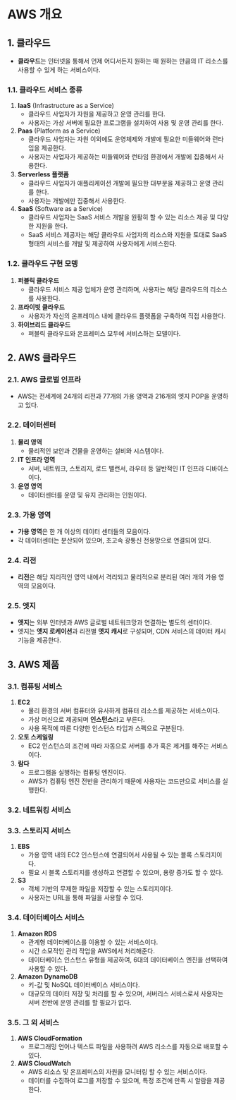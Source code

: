 # AWS 개요

## 1. 클라우드
- **클라우드**는 인터넷을 통해서 언제 어디서든지 원하는 때 원하는 만큼의 IT 리소스를 사용할 수 있게 하는 서비스이다.

### 1.1. 클라우드 서비스 종류
1. **IaaS** (Infrastructure as a Service)
   - 클라우드 사업자가 자원을 제공하고 운영 관리를 한다.
   - 사용자는 가상 서버에 필요한 프로그램을 설치하여 사용 및 운영 관리를 한다.
2. **Paas** (Platform as a Service)
   - 클라우드 사업자는 자원 이외에도 운영체제와 개발에 필요한 미들웨어와 런타임을 제공한다.
   - 사용자는 사업자가 제공하는 미들웨어와 런타임 환경에서 개발에 집중해서 사용한다.
3. **Serverless 플랫폼**
   - 클라우드 사업자가 애플리케이션 개발에 필요한 대부분을 제공하고 운영 관리를 한다.
   - 사용자는 개발에만 집중해서 사용한다.
4. **SaaS** (Software as a Service)
   - 클라우드 사업자는 SaaS 서비스 개발을 원활히 할 수 있는 리소스 제공 및 다양한 지원을 한다.
   - SaaS 서비스 제공자는 해당 클라우드 사업자의 리소스와 지원을 토대로 SaaS 형태의 서비스를 개발 및 제공하여 사용자에게 서비스한다.

### 1.2. 클라우드 구현 모뎅
1. **퍼블릭 클라우드**
   - 클라우드 서비스 제공 업체가 운영 관리하며, 사용자는 해당 클라우드의 리소스를 사용한다.
2. **프라이빗 클라우드**
   - 사용자가 자신의 온프레미스 내에 클라우드 플랫폼을 구축하여 직접 사용한다.
3. **하이브리드 클라우드**
   - 퍼블릭 클라우드와 온프레미스 모두에 서비스하는 모델이다.

## 2. AWS 클라우드

### 2.1. AWS 글로벌 인프라
- AWS는 전세계에 24개의 리전과 77개의 가용 영역과 216개의 엣지 POP을 운영하고 있다.

### 2.2. 데이터센터
1. **물리 영역**
   - 물리적인 보안과 건물을 운영하는 설비와 시스템이다.
2. **IT 인프라 영역**
   - 서버, 네트워크, 스토리지, 로드 밸런서, 라우터 등 일반적인 IT 인프라 디바이스이다.
3. **운영 영역**
   - 데이터센터를 운영 및 유지 관리하는 인원이다.

### 2.3. 가용 영역
- **가용 영역**은 한 개 이상의 데이터 센터들의 모음이다.
- 각 데이터센터는 분산되어 있으며, 초고속 광통신 전용망으로 연결되어 있다.

### 2.4. 리전
- **리전**은 해당 지리적인 영역 내에서 격리되고 물리적으로 분리된 여러 개의 가용 영역의 모음이다.

### 2.5. 엣지
- **엣지**는 외부 인터넷과 AWS 글로벌 네트워크망과 연결하는 별도의 센터이다.
- 엣지는 **엣지 로케이션**과 리전별 **엣지 캐시**로 구성되며, CDN 서비스의 데이터 캐시 기능을 제공한다.

## 3. AWS 제품

### 3.1. 컴퓨팅 서비스
1. **EC2**
   - 물리 환경의 서버 컴퓨터와 유사하게 컴퓨터 리소스를 제공하는 서비스이다.
   - 가상 머신으로 제공되며 **인스턴스**라고 부른다.
   - 사용 목적에 따른 다양한 인스턴스 타입과 스펙으로 구분된다.
2. **오토 스케일링**
   - EC2 인스턴스의 조건에 따라 자동으로 서버를 추가 혹은 제거를 해주는 서비스이다.
3. **람다**
   - 프로그램을 실행하는 컴퓨팅 엔진이다.
   - AWS가 컴퓨팅 엔진 전반을 관리하기 때문에 사용자는 코드만으로 서비스를 실행한다.

### 3.2. 네트워킹 서비스

### 3.3. 스토리지 서비스
1. **EBS**
   - 가용 영역 내의 EC2 인스턴스에 연결되어서 사용될 수 있는 블록 스토리지이다.
   - 필요 시 블록 스토리지를 생성하고 연결할 수 있으며, 용량 증가도 할 수 있다.
2. **S3**
   - 객체 기반의 무제한 파일을 저장할 수 있는 스토리지이다.
   - 사용자는 URL을 통해 파일을 사용할 수 있다.

### 3.4. 데이터베이스 서비스
1. **Amazon RDS**
   - 관계형 데이터베이스를 이용할 수 있는 서비스이다.
   - 시간 소모적인 관리 작업을 AWS에서 처리해준다.
   - 데이터베이스 인스턴스 유형을 제공하여, 6대의 데이터베이스 엔진을 선택하여 사용할 수 있다.
2. **Amazon DynamoDB**
   - 키-값 및 NoSQL 데이터베이스 서비스이다.
   - 대규모의 데이터 저장 및 처리를 할 수 있으며, 서버리스 서비스로서 사용자는 서버 전반에 운영 관리를 할 필요가 없다.

### 3.5. 그 외 서비스
1. **AWS CloudFormation**
   - 프로그래밍 언어나 텍스트 파일을 사용하려 AWS 리소스를 자동으로 배포할 수 있다.
2. **AWS CloudWatch**
   - AWS 리소스 및 온프레미스의 자원을 모니터링 할 수 있는 서비스이다.
   - 데이터를 수집하여 로그를 저장할 수 있으며, 특정 조건에 만족 시 알람을 제공한다.